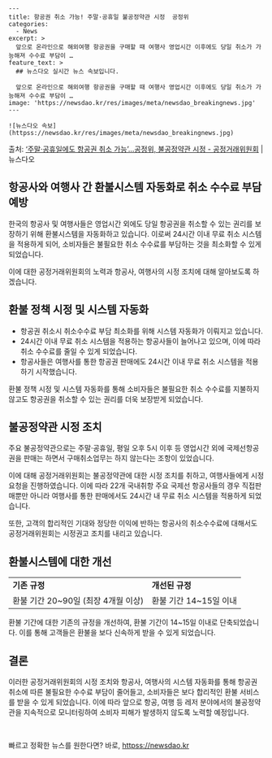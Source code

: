     ---
    title: 항공권 취소 가능! 주말·공휴일 불공정약관 시정  공정위
    categories:
      - News
    excerpt: >
      앞으로 온라인으로 해외여행 항공권을 구매할 때 여행사 영업시간 이후에도 당일 취소가 가능해져 수수료 부담이 …
    feature_text: >
      ## 뉴스다오 실시간 뉴스 속보입니다.
    
      앞으로 온라인으로 해외여행 항공권을 구매할 때 여행사 영업시간 이후에도 당일 취소가 가능해져 수수료 부담이 …
    image: 'https://newsdao.kr/res/images/meta/newsdao_breakingnews.jpg'
    ---
    
    ![뉴스다오 속보](httpss://newsdao.kr/res/images/meta/newsdao_breakingnews.jpg)

<p>출처: <a href="httpss://newsdao.kr/2774" rel="dofollow">‘주말·공휴일에도 항공권 취소 가능’…공정위, 불공정약관 시정 - 공정거래위원회</a> | 뉴스다오</p>

<h2>항공사와 여행사 간 환불시스템 자동화로 취소 수수료 부담 예방</h2>

한국의 항공사 및 여행사들은 영업시간 외에도 당일 항공권을 취소할 수 있는 권리를 보장하기 위해 환불시스템을 자동화하고 있습니다. 이로써 24시간 이내 무료 취소 시스템을 적용하게 되어, 소비자들은 불필요한 취소 수수료를 부담하는 것을 최소화할 수 있게 되었습니다. 

이에 대한 공정거래위원회의 노력과 항공사, 여행사의 시정 조치에 대해 알아보도록 하겠습니다.

<h2 data-ke-size="size26">환불 정책 시정 및 시스템 자동화</h2>

<ul>
  <li>항공권 취소시 취소수수료 부담 최소화를 위해 시스템 자동화가 이뤄지고 있습니다.</li>
  <li>24시간 이내 무료 취소 시스템을 적용하는 항공사들이 늘어나고 있으며, 이에 따라 취소 수수료를 줄일 수 있게 되었습니다.</li>
  <li>항공사들은 여행사를 통한 항공권 판매에도 24시간 이내 무료 취소 시스템을 적용하기 시작했습니다.</li>
</ul>

환불 정책 시정 및 시스템 자동화를 통해 소비자들은 불필요한 취소 수수료를 지불하지 않고도 항공권을 취소할 수 있는 권리를 더욱 보장받게 되었습니다.

<h2 data-ke-size="size26">불공정약관 시정 조치</h2>

<p data-ke-size="size16">주요 불공정약관으로는 주말·공휴일, 평일 오후 5시 이후 등 영업시간 외에 국제선항공권을 판매는 하면서 구매취소업무는 하지 않는다는 조항이 있었습니다.</p>

이에 대해 공정거래위원회는 불공정약관에 대한 시정 조치를 취하고, 여행사들에게 시정 요청을 진행하였습니다. 이에 따라 22개 국내취항 주요 국제선 항공사들의 경우 직접판매뿐만 아니라 여행사를 통한 판매에서도 24시간 내 무료 취소 시스템을 적용하게 되었습니다.

또한, 고객의 합리적인 기대와 정당한 이익에 반하는 항공사의 취소수수료에 대해서도 공정거래위원회는 시정권고 조치를 내리고 있습니다.

<h2 data-ke-size="size26">환불시스템에 대한 개선</h2>

<table>
  <tr>
    <td><b>기존 규정</b></td>
    <td><b>개선된 규정</b></td>
  </tr>
  <tr>
    <td style="text-align: center; height: 17px;">환불 기간 20~90일 (최장 4개월 이상)</td>
    <td style="text-align: center; height: 17px;">환불 기간 14~15일 이내</td>
  </tr>
</table>

환불 기간에 대한 기존의 규정을 개선하여, 환불 기간이 14~15일 이내로 단축되었습니다. 이를 통해 고객들은 환불을 보다 신속하게 받을 수 있게 되었습니다.

<h2 data-ke-size="size26">결론</h2>

이러한 공정거래위원회의 시정 조치와 항공사, 여행사의 시스템 자동화를 통해 항공권 취소에 따른 불필요한 수수료 부담이 줄어들고, 소비자들은 보다 합리적인 환불 서비스를 받을 수 있게 되었습니다. 이에 따라 앞으로 항공, 여행 등 레저 분야에서의 불공정약관을 지속적으로 모니터링하여 소비자 피해가 발생하지 않도록 노력할 예정입니다.

<p data-ke-size="size16">&nbsp;</p> 

빠르고 정확한 뉴스를 원한다면? 바로, <a href="httpss://newsdao.kr" rel="dofollow">httpss://newsdao.kr</a>


    